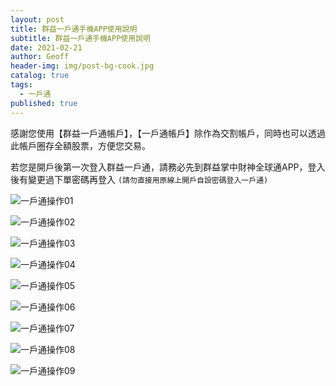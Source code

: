 ```yaml
---
layout: post
title: 群益一戶通手機APP使用說明
subtitle: 群益一戶通手機APP使用說明
date: 2021-02-21
author: Geoff
header-img: img/post-bg-cook.jpg
catalog: true
tags:
  - 一戶通
published: true
---
```


感謝您使用【群益一戶通帳戶】，【一戶通帳戶】除作為交割帳戶，同時也可以透過此帳戶圈存全額股票，方便您交易。

若您是開戶後第一次登入群益一戶通，請務必先到群益掌中財神全球通APP，登入後有變更過下單密碼再登入 `(請勿直接用原線上開戶自設密碼登入一戶通)`

![一戶通操作01]({{site.baseurl}}/media/一戶通操作01.jpg)

![一戶通操作02]({{site.baseurl}}/media/一戶通操作02.jpg)

![一戶通操作03]({{site.baseurl}}/media/一戶通操作03.jpg)

![一戶通操作04]({{site.baseurl}}/media/一戶通操作04.jpg)

![一戶通操作05]({{site.baseurl}}/media/一戶通操作05.jpg)

![一戶通操作06]({{site.baseurl}}/media/一戶通操作06.jpg)

![一戶通操作07]({{site.baseurl}}/media/一戶通操作07.jpg)

![一戶通操作08]({{site.baseurl}}/media/一戶通操作08.jpg)

![一戶通操作09]({{site.baseurl}}/media/一戶通操作09.jpg)



